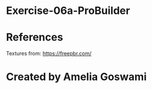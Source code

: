 # Exercise-06a-ProBuilder

# References

Textures from: https://freepbr.com/

# Created by Amelia Goswami
